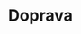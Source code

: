 ---
title: Doprava
campaignCategoryUid: 2018-komunalni
campaignGroupUid: volby-2018
uid: bydleni
order: 3
garant: martin.duska
redmine: 28135
img: program/otevrena-radnice.jpg
intro: >
  
---